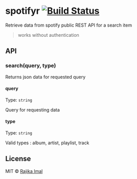 # spotifyr [![Build Status](https://travis-ci.org/rajikaimal/spotifier.svg?branch=master)](https://travis-ci.org/rajikaimal/spotifier)

Retrieve data from spotify public REST API for a search item

> works without authentication

## API

### search(query, type)

Returns json data for requested query

#### query

Type: `string`

Query for requesting data

#### type

Type: `string`

Valid types : album, artist, playlist, track

## License

MIT © [Rajika Imal](https://rajikaimal.github.io)